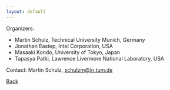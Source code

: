 ```yaml
---
layout: default
---
```

Organizers:
*   Martin Schulz, Technical University Munich, Germany
*   Jonathan Eastep, Intel Corporation, USA
*   Masaaki Kondo, University of Tokyo, Japan
*   Tapasya Patki, Lawrence Livermore National Laboratory, USA

Contact: Martin Schulz, schulzm@in.tum.de

[Back](./)
